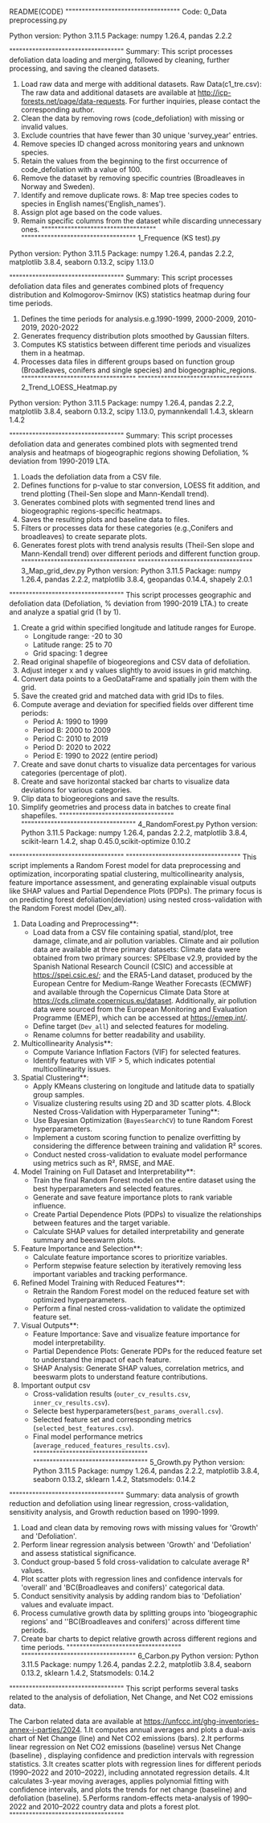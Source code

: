 README(CODE)
"""""""""""""""""""""""""""""""""""
Code: 0_Data preprocessing.py

Python version: Python 3.11.5
Package: numpy 1.26.4, pandas 2.2.2

"""""""""""""""""""""""""""""""""""
 Summary: This script processes defoliation data loading and merging, followed by cleaning, further processing, and saving the cleaned datasets.

1. Load raw data and merge with additional datasets.
Raw Data(c1_tre.csv): The raw data and additional datasets are available at http://icp-forests.net/page/data-requests. For further inquiries, please contact the corresponding author.
2. Clean the data by removing rows (code_defoliation) with missing or invalid values.
3. Exclude countries that have fewer than 30 unique 'survey_year' entries.
4. Remove species ID changed across monitoring years and unknown species.
5. Retain the values from the beginning to the first occurrence of code_defoliation with a value of 100.
6. Remove the dataset by removing specific countries (Broadleaves in Norway and Sweden).
7. Identify and remove duplicate rows.
8: Map tree species codes to species in English names('English_names').
9. Assign plot age based on the code values.
10. Remain specific columns from the dataset while discarding unnecessary ones.
"""""""""""""""""""""""""""""""""""
"""""""""""""""""""""""""""""""""""
1_Frequence (KS test).py

Python version: Python 3.11.5
Package: numpy 1.26.4, pandas 2.2.2, matplotlib 3.8.4, seaborn 0.13.2, scipy 1.13.0

"""""""""""""""""""""""""""""""""""
 Summary: This script processes defoliation data files and generates combined plots of frequency distribution and Kolmogorov-Smirnov (KS) statistics heatmap during four time periods.

1. Defines the time periods for analysis.e.g.1990-1999, 2000-2009, 2010-2019, 2020-2022
2. Generates frequency distribution plots smoothed by Gaussian filters.
3. Computes KS statistics between different time periods and visualizes them in a heatmap.
4. Processes data files in different groups based on function group (Broadleaves, conifers and single species) and biogeographic_regions.
"""""""""""""""""""""""""""""""""""
"""""""""""""""""""""""""""""""""""
2_Trend_LOESS_Heatmap.py

Python version: Python 3.11.5
Package: numpy 1.26.4, pandas 2.2.2, matplotlib 3.8.4, seaborn 0.13.2, scipy 1.13.0, pymannkendall 1.4.3, sklearn 1.4.2

"""""""""""""""""""""""""""""""""""
 Summary:  This script processes defoliation data and generates combined plots with segmented trend analysis  and  heatmaps of biogeographic regions showing Defoliation, % deviation from 1990-2019 LTA.

1. Loads the defoliation data from a CSV file.
2. Defines functions for p-value to star conversion, LOESS fit addition, and trend plotting (Theil-Sen slope and Mann-Kendall trend).
3. Generates combined plots with segmented trend lines and  biogeographic regions-specific heatmaps.
4. Saves the resulting plots and baseline data to files.
5. Filters or processes data for these categories (e.g.,Conifers and broadleaves) to create separate plots.
6. Generates forest plots with trend analysis results (Theil-Sen slope and Mann-Kendall trend) over different periods and different function group.
"""""""""""""""""""""""""""""""""""
"""""""""""""""""""""""""""""""""""
3_Map_grid_dev.py
Python version: Python 3.11.5
Package: numpy 1.26.4, pandas 2.2.2, matplotlib 3.8.4, geopandas 0.14.4, shapely 2.0.1

"""""""""""""""""""""""""""""""""""
This script processes geographic and defoliation data (Defoliation, % deviation from 1990-2019 LTA.) to create and analyze a spatial grid (1 by 1).

1. Create a grid within specified longitude and latitude ranges for Europe.
   - Longitude range: -20 to 30
   - Latitude range: 25 to 70
   - Grid spacing: 1 degree
2. Read original shapefile of biogeoregions and CSV data of defoliation.
3. Adjust integer x and y values slightly to avoid issues in grid matching.
4. Convert data points to a GeoDataFrame and spatially join them with the grid.
5. Save the created grid and matched data with grid IDs to files.
6. Compute average and deviation for specified fields over different time periods:
   - Period A: 1990 to 1999
   - Period B: 2000 to 2009
   - Period C: 2010 to 2019
   - Period D: 2020 to 2022
   - Period E: 1990 to 2022 (entire period)
7. Create and save donut charts to visualize data percentages for various categories (percentage of plot).
8. Create and save horizontal stacked bar charts to visualize data deviations for various categories.
9. Clip data to biogeoregions and save the results.
10. Simplify geometries and process data in batches to create final shapefiles.
"""""""""""""""""""""""""""""""""""
"""""""""""""""""""""""""""""""""""
4_RandomForest.py
Python version: Python 3.11.5
Package: numpy 1.26.4, pandas 2.2.2, matplotlib 3.8.4, scikit-learn 1.4.2, shap 0.45.0,scikit-optimize 0.10.2

"""""""""""""""""""""""""""""""""""
"""""""""""""""""""""""""""""""""""
This script implements a Random Forest model for data preprocessing and optimization, incorporating spatial clustering, 
multicollinearity analysis, feature importance assessment, and generating explainable visual outputs like SHAP values and 
Partial Dependence Plots (PDPs). The primary focus is on predicting forest defoliation(deviation) using nested cross-validation with the 
Random Forest model (Dev_all).

1. Data Loading and Preprocessing**:
   - Load data from a CSV file containing spatial, stand/plot, tree damage, climate,and air pollution variables.
 Climate and air pollution data are available at three primary datasets:
 Climate data were obtained from two primary sources: SPEIbase v2.9, provided by the Spanish National Research Council (CSIC) and accessible at https://spei.csic.es/; 
 and the ERA5-Land dataset, produced by the European Centre for Medium-Range Weather Forecasts (ECMWF) and available through the Copernicus Climate Data Store at https://cds.climate.copernicus.eu/dataset. 
 Additionally, air pollution data were sourced from the European Monitoring and Evaluation Programme (EMEP), which can be accessed at https://emep.int/. 
   - Define target (`Dev_all`) and selected features for modeling.
   - Rename columns for better readability and usability.
2. Multicollinearity Analysis**:
   - Compute Variance Inflation Factors (VIF) for selected features.
   - Identify features with VIF > 5, which indicates potential multicollinearity issues.
3. Spatial Clustering**:
   - Apply KMeans clustering on longitude and latitude data to spatially group samples.
   - Visualize clustering results using 2D and 3D scatter plots.
4.Block Nested Cross-Validation with Hyperparameter Tuning**:
   - Use Bayesian Optimization (`BayesSearchCV`) to tune Random Forest hyperparameters.
   - Implement a custom scoring function to penalize overfitting by considering the difference between training and validation R² scores.
   - Conduct nested cross-validation to evaluate model performance using metrics such as R², RMSE, and MAE.
5. Model Training on Full Dataset and Interpretability**:
   - Train the final Random Forest model on the entire dataset using the best hyperparameters and selected features.
   - Generate and save feature importance plots to rank variable influence.
   - Create Partial Dependence Plots (PDPs) to visualize the relationships between features and the target variable.
   - Calculate SHAP values for detailed interpretability and generate summary and beeswarm plots.
7. Feature Importance and Selection**:
   - Calculate feature importance scores to prioritize variables.
   - Perform stepwise feature selection by iteratively removing less important variables and tracking performance.
8. Refined Model Training with Reduced Features**:
   - Retrain the Random Forest model on the reduced feature set with optimized hyperparameters.
   - Perform a final nested cross-validation to validate the optimized feature set.
9. Visual Outputs**:
   - Feature Importance: Save and visualize feature importance for model interpretability.
   - Partial Dependence Plots: Generate PDPs for the reduced feature set to understand the impact of each feature.
   - SHAP Analysis: Generate SHAP values, correlation metrics, and beeswarm plots to understand feature contributions.
10. Important output csv
    - Cross-validation results (`outer_cv_results.csv`, `inner_cv_results.csv`).
    - Selecte best hyperparameters(`best_params_overall.csv`).
    - Selected feature set and corresponding metrics (`selected_best_features.csv`).
    - Final model performance metrics (`average_reduced_features_results.csv`).
"""""""""""""""""""""""""""""""""""
"""""""""""""""""""""""""""""""""""
5_Growth.py
Python version: Python 3.11.5
Package: numpy 1.26.4, pandas 2.2.2, matplotlib 3.8.4, seaborn 0.13.2, sklearn 1.4.2, Statsmodels: 0.14.2

"""""""""""""""""""""""""""""""""""
Summary: data analysis of growth reduction and defoliation using linear regression, cross-validation, sensitivity analysis, and Growth reduction based on 1990-1999.

1. Load and clean data by removing rows with missing values for 'Growth' and 'Defoliation'.
2. Perform linear regression analysis between 'Growth' and 'Defoliation' and assess statistical significance.
3. Conduct group-based 5 fold cross-validation to calculate average R² values.
4. Plot scatter plots with regression lines and confidence intervals for 'overall' and 'BC(Broadleaves and conifers)' categorical data.
5. Conduct sensitivity analysis by adding random bias to 'Defoliation' values and evaluate impact.
6. Process cumulative growth data by splitting groups into 'biogeographic regions' and ''BC(Broadleaves and conifers)' across different time periods.
7. Create bar charts to depict relative growth across different regions and time periods.
"""""""""""""""""""""""""""""""""""
"""""""""""""""""""""""""""""""""""
6_Carbon.py
Python version: Python 3.11.5
Package: numpy 1.26.4, pandas 2.2.2, matplotlib 3.8.4, seaborn 0.13.2, sklearn 1.4.2, Statsmodels: 0.14.2

"""""""""""""""""""""""""""""""""""
This script performs several tasks related to the analysis of defoliation, Net Change, and Net CO2 emissions data.

The Carbon related data are available at https://unfccc.int/ghg-inventories-annex-i-parties/2024. 
1.It computes annual averages and plots a dual-axis chart of Net Change (line) and Net CO2 emissions (bars).
2.It performs linear regression on Net CO2 emissions (baseline) versus Net Change (baseline) , displaying confidence and prediction intervals with regression statistics.
3.It creates scatter plots with regression lines for different periods (1990–2022 and 2010–2022), including annotated regression details. 
4.It calculates 3-year moving averages, applies polynomial fitting with confidence intervals, and plots the trends for net change (baseline) and defoliation (baseline).
5.Performs random-effects meta-analysis of 1990–2022 and 2010–2022 country data and plots a forest plot.
"""""""""""""""""""""""""""""""""""



